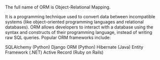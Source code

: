The full name of ORM is Object-Relational Mapping.

It is a programming technique used to convert data between incompatible systems (like object-oriented programming languages and relational databases). ORM allows developers to interact with a database using the syntax and constructs of their programming language, instead of writing raw SQL queries. Popular ORM frameworks include:

SQLAlchemy (Python)
Django ORM (Python)
Hibernate (Java)
Entity Framework (.NET)
Active Record (Ruby on Rails)